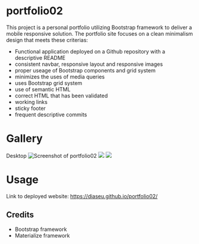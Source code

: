 # portfolio02

This project is a personal portfolio utilizing Bootstrap framework to deliver a mobile responsive solution.  The portfolio site focuses on a clean minimalism design that meets these criterias:
- Functional application deployed on a Github repository with a descriptive README
- consistent navbar, responsive layout and responsive images
- proper useage of Bootstrap components and grid system
- minimizes the uses of media queries
- uses Bootstrap grid system
- use of semantic HTML
- correct HTML that has been validated
- working links
- sticky footer
- frequent descriptive commits

# Gallery 

Desktop 
<img src="https://i.imgur.com/6AdOHGt.png" alt="Screenshot of portfolio02" />
<img src="https://i.imgur.com/r0UA5R5.png"> <img src="https://i.imgur.com/ifshzDG.png">  

# Usage
Link to deployed website: https://diaseu.github.io/portfolio02/
 
## Credits

- Bootstrap framework
- Materialize framework
